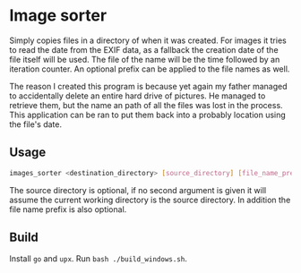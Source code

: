 # Image sorter

Simply copies files in a directory of when it was created. For images it tries to read the date from the EXIF data, as a fallback the creation date of the file itself will be used. The file of the name will be the time followed by an iteration counter. An optional prefix can be applied to the file names as well.

The reason I created this program is because yet again my father managed to accidentally delete an entire hard drive of pictures. He managed to retrieve them, but the name an path of all the files was lost in the process. This application can be ran to put them back into a probably location using the file's date.

## Usage

```BASH
images_sorter <destination_directory> [source_directory] [file_name_prefix]
```

The source directory is optional, if no second argument is given it will assume the current working directory is the source directory. In addition the file name prefix is also optional.

## Build

Install `go` and `upx`. Run `bash ./build_windows.sh`.
